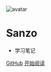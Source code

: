 ![avatar](img/sanzo.png ':size=200%')

# Sanzo

- 学习笔记

[GitHub](<https://github.com/Sanzo00>)
[开始阅读](README.md)
